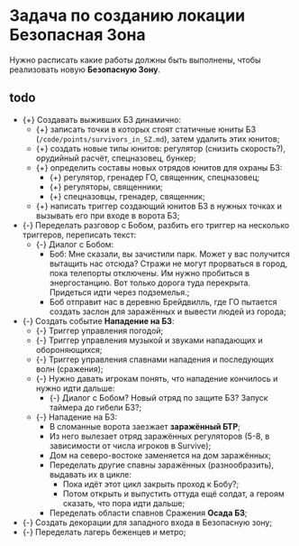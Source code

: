 # Задача по созданию локации Безопасная Зона

Нужно расписать какие работы должны быть выполнены, чтобы реализовать новую **Безопасную Зону**.

## todo

* {+} Создавать выживших БЗ динамично:
   * {+} записать точки в которых стоят статичные юниты БЗ (`/code/points/survivors_in_SZ.md`), затем удалить этих юнитов;
   * {+} создать новые типы юнитов: регулятор (снизить скорость?), орудийный расчёт, спецназовец, бункер;
   * {+} определить составы новых отрядов юнитов для охраны БЗ:
      * {+} регулятор, гренадер ГО, священник, спецназовец;
      * {+} регуляторы, священники;
      * {+} спецназовцы, гренадер, священник;
   * {+} написать триггер создающий юнитов БЗ в нужных точках и вызывать его при входе в ворота БЗ;
* {-} Переделать разговор с Бобом, разбить его триггер на несколько триггеров, переписать текст:
   * {-} Диалог с Бобом:
      * Боб: Мне сказали, вы зачистили парк. Может у вас получится вытащить нас отсюда? Стражи не могут прорваться в город, пока телепорты отключены. Им нужно пробиться в энергостанцию. Вот только дорога туда перекрыта. Придеться идти через подземелья.;
      * Боб отправит нас в деревню Брейдвилль, где ГО пытается создать заслон для заражённых и вывести людей из города;
* {-} Создать событие **Нападение на БЗ**:
   * {-} Триггер управления погодой;
   * {-} Триггер управления музыкой и звуками нападающих и обороняющихся;
   * {-} Триггер управления спавнами нападения и последующих волн (сражения);
   * {-} Нужно давать игрокам понять, что нападение кончилось и нужно идти дальше:
      * {-} Диалог с Бобом? Новый отряд по защите БЗ? Запуск таймера до гибели БЗ?;
   * {-} Нападение на БЗ:
      * В сломанные ворота заезжает **заражённый БТР**;
      * Из него вылезает отряд заражённых регуляторов (5-8, в зависимости от числа игроков в Survive);
      * Дом на северо-востоке заменяется на дом заражённых;
      * Переделать другие спавны заражённых (разнообразить), выдавать их в цикле:
         * Пока идёт этот цикл закрыть проход к Бобу?;
         * Потом открыть и выпустить оттуда ещё солдат, а героям сказать, что пора идти дальше;
      * Переделать области спавнов Сражения **Осада БЗ**;
* {-} Создать декорации для западного входа в Безопасную зону;
* {-} Переделать лагерь беженцев и метро;
